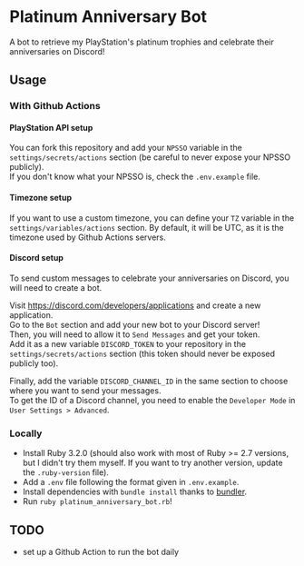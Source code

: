 # Platinum Anniversary Bot

A bot to retrieve my PlayStation's platinum trophies and celebrate their anniversaries on Discord!

## Usage

### With Github Actions

#### PlayStation API setup

You can fork this repository and add your `NPSSO` variable in the `settings/secrets/actions` section (be careful to never expose your NPSSO publicly).  
If you don't know what your NPSSO is, check the `.env.example` file.

#### Timezone setup

If you want to use a custom timezone, you can define your `TZ` variable in the `settings/variables/actions` section. By default, it will be UTC, as it is the timezone used by Github Actions servers.

#### Discord setup

To send custom messages to celebrate your anniversaries on Discord, you will need to create a bot.

Visit https://discord.com/developers/applications and create a new application.  
Go to the `Bot` section and add your new bot to your Discord server!  
Then, you will need to allow it to `Send Messages` and get your token.  
Add it as a new variable `DISCORD_TOKEN` to your repository in the `settings/secrets/actions` section (this token should never be exposed publicly too).

Finally, add the variable `DISCORD_CHANNEL_ID` in the same section to choose where you want to send your messages.  
To get the ID of a Discord channel, you need to enable the `Developer Mode` in `User Settings > Advanced`.

### Locally

- Install Ruby 3.2.0 (should also work with most of Ruby >= 2.7 versions, but I didn't try them myself. If you want to try another version, update the `.ruby-version` file).
- Add a `.env` file following the format given in `.env.example`.
- Install dependencies with `bundle install` thanks to [bundler](https://bundler.io/). 
- Run `ruby platinum_anniversary_bot.rb`!

## TODO

- set up a Github Action to run the bot daily
